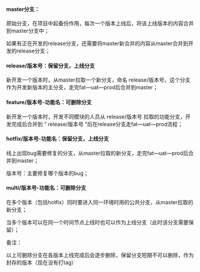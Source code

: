 #### master分支：

   原始分支，在项目中起备份作用，每次一个版本上线后，将该上线版本的内容合并到master分支中；

   如果有正在开发的release分支，还需要将master新合并的内容从master合并到开发的release分支；

#### release/版本号：保留分支，上线分支

   新开发一个版本时，从master拉取一个新分支，命名 release/版本号，这个分支作为开发新版本的主分支，走完fat—uat—prod后合并到master；

#### feature/版本号-功能名：可删除分支

   新开发一个版本时，开发不同模块的人员从 release/版本号 拉取的功能分支，开发完成后合并到 “ release/版本号 ”后在release分支走fat—uat—prod流程；

#### hotfix/版本号-功能名：保留分支，上线分支

   线上出现bug需要修复的分支，从master拉取的新分支，走完fat—uat—prod后合并到master；

   版本号：主要修复哪个版本的bug；

#### multi/版本号-功能名：可删除分支

   在多个版本（包括hotfix）同时要进入同一环境时用的公共分支，从master拉取的新分支；

   当多个版本可以在同一个时间节点上线时也可以作为上线分支（此时该分支需要保留）；



备注：

以上可删除分支在各版本上线完成后会逐步删除，保留分支短期不可以删除，作为封存的版本（现在没有打tag）
